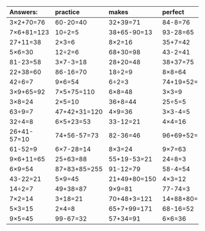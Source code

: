 | Answers: | practice | makes | perfect | ! |
| :--- | :--- | :--- | :--- | :--- |
| 3×2+70=76 | 60-20=40 | 32+39=71 | 84-8=76 | 1+40=41 | 
| 7×6+81=123 | 10÷2=5 | 38+65-90=13 | 93-28=65 | 8×7-46=10 | 
| 27+11=38 | 2×3=6 | 8×2=16 | 35+7=42 | 22+39=61 | 
| 5×6=30 | 12÷2=6 | 68+30=98 | 43-2=41 | 1+9-10=0 | 
| 81-23=58 | 3×7-3=18 | 28+20=48 | 38+37=75 | 2×9+70=88 | 
| 22+38=60 | 86-16=70 | 18÷2=9 | 8×8=64 | 68+26-5=89 | 
| 42÷6=7 | 9×6=54 | 6÷2=3 | 74+19+52=145 | 46+33=79 | 
| 3×9+65=92 | 7×5+75=110 | 6×8=48 | 3×3=9 | 3×2=6 | 
| 3×8=24 | 2×5=10 | 36+8=44 | 25÷5=5 | 7+77+26=110 | 
| 63÷9=7 | 47+42+31=120 | 4×9=36 | 3×3-4=5 | 3+58=61 | 
| 32÷4=8 | 6×5+23=53 | 33-12=21 | 4×4=16 | 2×9=18 | 
| 26+41-57=10 | 74+56-57=73 | 82-36=46 | 96+69+52=217 | 7×7=49 | 
| 61-52=9 | 6×7-28=14 | 8×3=24 | 9×7=63 | 42-28=14 | 
| 9×6+11=65 | 25+63=88 | 55+19-53=21 | 24÷8=3 | 92+70-88=74 | 
| 6×9=54 | 87+83+85=255 | 91-12=79 | 58-4=54 | 63+53+87=203 | 
| 43-22=21 | 5×9=45 | 21+49+80=150 | 4×3=12 | 40÷8=5 | 
| 14÷2=7 | 49+38=87 | 9×9=81 | 77-74=3 | 84-70=14 | 
| 7×2=14 | 3+18=21 | 70+48+3=121 | 14+88+80=182 | 38+35=73 | 
| 5×3=15 | 2×4=8 | 65+7+99=171 | 68-16=52 | 5×5=25 | 
| 9×5=45 | 99-67=32 | 57+34=91 | 6×6=36 | 3×5=15 | 
